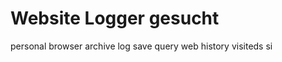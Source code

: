 Website Logger gesucht
======================



personal browser archive log save query web history visiteds si